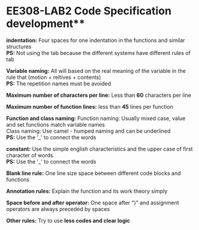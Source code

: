 # EE308-LAB2 Code  Specification development**

**indentation:**   Four spaces for one indentation in the functions and similar structures
<br/>**PS:** Not using the tab because the different systems have different rules of tab 

**Variable naming:**    All will based on the real meaning of the variable in the rule that (motion + reltives + contents) 
<br/>**PS:**   The repetition names must be avoided

**Maximum number of characters per line:**  Less than **60** characters per line

**Maximum number of function lines:**   less than **45** lines per function

**Function and class naming:**  Function naming: Usually mixed case, value and set functions match variable names
<br/>                           Class naming: Use camel - humped naming and can be underlined
<br/>**PS:** Use the '_' to connect the words

**constant:**  Use the simple english characteristics and the upper case of first character of words 
<br/>**PS:** Use the '_' to connect the words

**Blank line rule:** One line size space between different code blocks and functions  

**Annotation rules:**  Explain the function and its work theory simply

**Space before and after operator:** One space after ")" and assignment operators are always preceded by spaces

**Other rules:**  Try to use **less codes and clear logic** 
